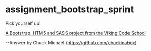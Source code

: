 assignment_bootstrap_sprint
===========================

Pick yourself up!

[A Bootstrap, HTM5 and SASS project from the Viking Code School](http://www.vikingcodeschool.com)

--Answer by Chuck Michael (https://github.com/chuckinabox)
